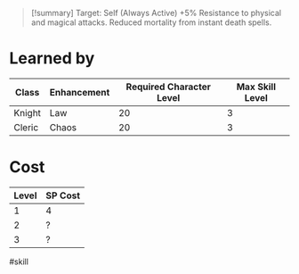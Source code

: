 >[!summary]
>Target: Self (Always Active)
>+5% Resistance to physical and magical attacks.
>Reduced mortality from instant death spells.
# Learned by
| Class  | Enhancement | Required Character Level | Max Skill Level |
| ------ | ----------- | ------------------------ | --------------- |
| Knight | Law         | 20                       | 3               |
| Cleric | Chaos       | 20                       | 3               |
# Cost
| Level | SP Cost |
| ----- | ------- |
| 1     | 4       |
| 2     | ?       |
| 3     | ?       | 

#skill 